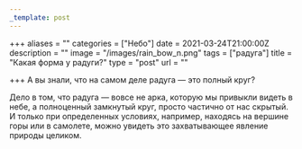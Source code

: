 ```yaml
---
_template: post
---
```




+++
aliases = ""
categories = ["Небо"]
date = 2021-03-24T21:00:00Z
description = ""
image = "/images/rain_bow_n.png"
tags = ["радуга"]
title = "Какая форма у радуги?"
type = "post"
url = ""

+++
А вы знали, что на самом деле радуга — это полный круг?  
  
Дело в том, что радуга — вовсе не арка, которую мы привыкли видеть в небе, а полноценный замкнутый круг, просто частично от нас скрытый. И только при определенных условиях, например, находясь на вершине горы или в самолете, можно увидеть это захватывающее явление природы целиком.
